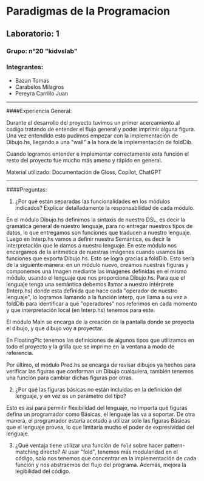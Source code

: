 # Paradigmas de la Programacion
## Laboratorio: 1
### Grupo: n°20 "kidvslab"
### Integrantes: 
- Bazan Tomas 
- Carabelos Milagros 
- Pereyra Carrillo Juan

---

####Experiencia General:

Durante el desarrollo del proyecto tuvimos un primer acercamiento al codigo tratando de entender el flujo general y poder imprimir alguna figura. Una vez entendido esto pudimos empezar con la implementación de Dibujo.hs, llegando a una "wall" a la hora de la implementación de foldDib. 

Cuando logramos entender e implementar correctamente esta función el resto del proyecto fue mucho más ameno y rápido en general.

Material utilizado: Documentación de Gloss, Copilot, ChatGPT

---

####Preguntas:

1. ¿Por qué están separadas las funcionalidades en los módulos indicados? Explicar detalladamente la responsabilidad de cada módulo.

En el módulo Dibujo.hs definimos la sintaxis de nuestro DSL, es decir la gramática general de nuestro lenguaje, para no entregar nuestros tipos de datos, lo que entregamos son funciones que traducen a nuestro lenguaje. Luego en Interp.hs vamos a definir nuestra Semántica, es decir la interpretación que le damos a nuestro lenguaje. En este módulo nos encargamos de la aritmética de nuestras imágenes cuando usamos las funciones que exporta Dibujo.hs. Esto se logra gracias a foldDib. Esto sería de la siguiente manera: en un módulo nuevo, creamos nuestras figuras y componemos una Imagen mediante las imágenes definidas en el mismo módulo, usando el lenguaje que nos proporciona Dibujo.hs. Para que el lenguaje tenga una semántica debemos llamar a nuestro intérprete (Interp.hs) donde esta definida que hace cada "operador de nuestro lenguaje", lo logramos llamando a la función interp, que llama a su vez a foldDib para identificar a qué "operadores" nos referimos en cada momento y que interpretación local (en Interp.hs) tenemos para este.

El módulo Main se encarga de la creación de la pantalla donde se proyecta el dibujo, y que dibujo voy a proyectar.

En FloatingPic tenemos las definiciones de algunos tipos que utilizamos en todo el proyecto y la grilla que se imprime en la ventana a modo de referencia.

Por último, el módulo Pred.hs se encarga de revisar dibujos ya hechos para verificar las figuras que conforman un Dibujo cualquiera, también tenemos una función para cambiar dichas figuras por otras.

2. ¿Por qué las figuras básicas no están incluidas en la definición del lenguaje, y en vez es un parámetro del tipo?

Esto es así para permitir flexibilidad del lenguaje, no importa qué figuras defina un programador como Básicas, el lenguaje las va a soportar. De otra manera, el programador estaría acotado a utilizar solo las figuras Básicas que el lenguaje provea, lo que limitaría mucho el poder de expresividad del lenguaje.

3. ¿Qué ventaja tiene utilizar una función de `fold` sobre hacer pattern-matching directo?
Al usar "fold", tenemos más modularidad en el código, solo nos tenemos que concentrar en la implementación de cada función y nos abstraemos del flujo del programa. Además, mejora la legibilidad del código.
